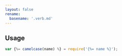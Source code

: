 ```yaml
---
layout: false
rename:
  basename: '.verb.md'
---
```

## Usage

```js
var {%= camelcase(name) %} = require('{%= name %}');
```
